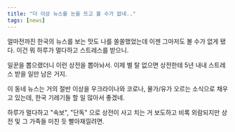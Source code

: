 ```yaml
---
title: "더 이상 뉴스를 눈을 뜨고 볼 수가 없네.."
tags: [news]
---
```


얼마전까진 한국의 뉴스를 보는 맛도 나를 쏠쏠했었는데 이젠 그마저도 볼 수가 없게 됐다. 이건 뭐 하루가 멀다하고 스트레스를 받으니.

일꾼을 뽑으랬더니 이런 상전을 뽑아놔서. 이제 별 탈 없으면 상전한테 5년 내내 스트레스 받을 일만 남은 거지.

이 동네 뉴스는 거의 절반 이상을 우크라이나와 코로나, 물가/유가 오르는 소식으로 채우고 있는데, 한국 기레기들 할 일 많아서 좋겠네.

하루가 멀다하고 "속보", "단독" 으로 상전이 사고 치는 거 보도하고 비록 외람되지만 상전 및 그 가족들 미친 듯 빨아재낄려면.

